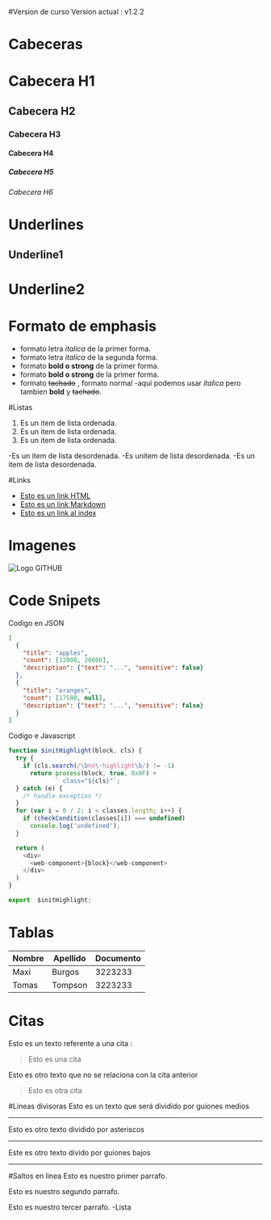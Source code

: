 #Version de curso
Version actual : v1.2.2

# Cabeceras
# Cabecera H1
## Cabecera H2
### Cabecera H3
#### Cabecera H4
##### Cabecera H5
###### Cabecera H6


# Underlines
Underline1
----------

Underline2
==========


# Formato de emphasis
- formato letra *italica* de la primer forma.
- formato letra _italica_ de la segunda forma.
- formato **bold o strong**  de la primer forma.
- formato __bold o strong__  de la primer forma.
- formato ~~tachado~~ , formato normal
-aqui podemos usar *italica* pero tambien 
**bold** y  ~~tachado~~.

#Listas
1. Es un item de lista ordenada. 
2. Es un item de lista ordenada. 
3. Es un item de lista ordenada.

-Es un item de lista desordenada.
-Es unitem de lista desordenada.
-Es un item de lista desordenada.

#Links
- <a href="http://google.com">Esto es un link HTML</a>
- [Esto es un link Markdown](http://google.com)
- [Esto es un link al index](index.html)

# Imagenes
![Logo GITHUB](https://www.trecebits.com/wp-content/uploads/2019/11/GITHUB.jpg)

# Code Snipets
Codigo en JSON
```JSON
[
  {
    "title": "apples",
    "count": [12000, 20000],
    "description": {"text": "...", "sensitive": false}
  },
  {
    "title": "oranges",
    "count": [17500, null],
    "description": {"text": "...", "sensitive": false}
  }
]
```

Codigo e Javascript
```Javascript
function $initHighlight(block, cls) {
  try {
    if (cls.search(/\bno\-highlight\b/) != -1)
      return process(block, true, 0x0F) +
             ` class="${cls}"`;
  } catch (e) {
    /* handle exception */
  }
  for (var i = 0 / 2; i < classes.length; i++) {
    if (checkCondition(classes[i]) === undefined)
      console.log('undefined');
  }

  return (
    <div>
      <web-component>{block}</web-component>
    </div>
  )
}

export  $initHighlight;
```

# Tablas
| Nombre | Apellido | Documento |
|--------|----------|-----------|
|Maxi    |Burgos    | 3223233   |
|Tomas   |Tompson   | 3223233   |

# Citas
Esto es un texto referente a una cita :
>Esto es una cita

Esto es otro texto que no se relaciona con la cita anterior
>Esto es otra cita

#Lineas divisoras
Esto es un texto que será dividido por guiones medios

---

Esto es otro texto dividido por asteriscos

***

Este es otro texto divido por guiones bajos

___


#Saltos en linea
Esto es nuestro primer parrafo.

Esto es nuestro segundo parrafo.

Esto es nuestro tercer parrafo.
-Lista

